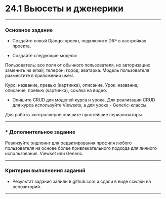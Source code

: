 # 24.1 Вьюсеты и дженерики

_____

### Основное задание

* Создайте новый Django-проект, подключите DRF в настройках проекта.

* Создайте следующие модели:

Пользователь:
все поля от обычного пользователя, но авторизацию заменить на email;
телефон;
город;
аватарка.
Модель пользователя разместите в приложении users

Курс:
название,
превью (картинка),
описание.
Урок:
название,
описание,
превью (картинка),
ссылка на видео.

* Опишите CRUD для моделей курса и урока. Для реализации CRUD для курса используйте Viewsets, а для урока -
  Generic-классы.

Для работы контроллеров опишите простейшие сериализаторы.


_____

###  * Дополнительное задание

Реализуйте эндпоинт для редактирования профиля любого пользователя на основе более привлекательного подхода для личного
использования: Viewset или Generic.

______

### Критерии выполнения заданий

* Результат задания залили в github.com и сдали в виде ссылки на репозиторий.

______